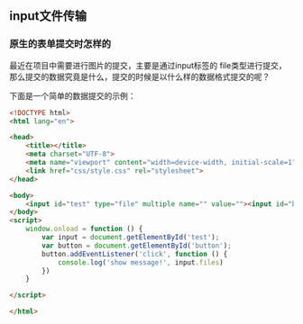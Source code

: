 ## input文件传输

### 原生的表单提交时怎样的

最近在项目中需要进行图片的提交，主要是通过input标签的 file类型进行提交，那么提交的数据究竟是什么，提交的时候是以什么样的数据格式提交的呢？

下面是一个简单的数据提交的示例：

```html
<!DOCTYPE html>
<html lang="en">

<head>
    <title></title>
    <meta charset="UTF-8">
    <meta name="viewport" content="width=device-width, initial-scale=1">
    <link href="css/style.css" rel="stylesheet">
</head>

<body>
    <input id="test" type="file" multiple name="" value=""><input id="button" type="button" value="提交">
</body>
<script>
    window.onload = function () {
        var input = document.getElementById('test');
        var button = document.getElementById('button');
        button.addEventListener('click', function () {
            console.log('show message!', input.files)
        })
    }

</script>

</html>
```